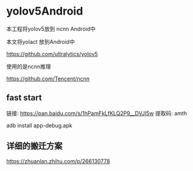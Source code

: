# yolov5Android

本工程将yolov5放到 ncnn Android中

本文将yolact 放到Android中

https://github.com/ultralytics/yolov5

使用的是ncnn推理

https://github.com/Tencent/ncnn


## fast start

链接: https://pan.baidu.com/s/1hPamFkLfKLQ2P9__DVJI5w 提取码: amth 

adb install app-debug.apk

## 详细的搬迁方案
https://zhuanlan.zhihu.com/p/266130778

